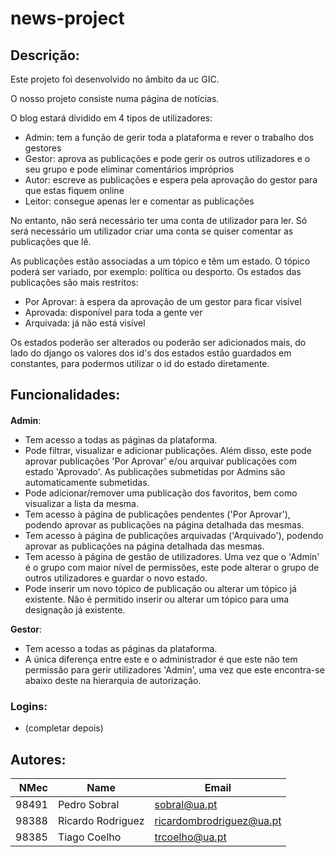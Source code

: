 # news-project



## Descrição:

Este projeto foi desenvolvido no âmbito da uc GIC.

O nosso projeto consiste numa página de notícias.

O blog estará dividido em 4 tipos de utilizadores:

- Admin: tem a função de gerir toda a plataforma e rever o trabalho dos gestores
- Gestor: aprova as publicações e pode gerir os outros utilizadores e o seu grupo e pode eliminar comentários impróprios
- Autor: escreve as publicações e espera pela aprovação do gestor para que estas fiquem online
- Leitor: consegue apenas ler e comentar as publicações

No entanto, não será necessário ter uma conta de utilizador para ler. Só será necessário um utilizador criar uma conta se quiser comentar as publicações que lê.

As publicações estão associadas a um tópico e têm um estado. O tópico poderá ser variado, por exemplo: política ou desporto.
Os estados das publicações são mais restritos:

- Por Aprovar: à espera da aprovação de um gestor para ficar visível
- Aprovada: disponível para toda a gente ver
- Arquivada: já não está visível

Os estados poderão ser alterados ou poderão ser adicionados mais, do lado do django os valores dos id's dos estados estão guardados em constantes, para podermos utilizar o id do estado diretamente.



## Funcionalidades:

#### 

**Admin**:

- Tem acesso a todas as páginas da plataforma.
- Pode filtrar, visualizar e adicionar publicações. Além disso, este pode aprovar publicações 'Por Aprovar' e/ou arquivar publicações com estado 'Aprovado'. As publicações submetidas por Admins são automaticamente submetidas.
- Pode adicionar/remover uma publicação dos favoritos, bem como visualizar a lista da mesma.
- Tem acesso à página de publicações pendentes ('Por Aprovar'), podendo aprovar as publicações na página detalhada das mesmas.
- Tem acesso à página de publicações arquivadas ('Arquivado'), podendo aprovar as publicações na página detalhada das mesmas.
- Tem acesso à página de gestão de utilizadores. Uma vez que o 'Admin' é o grupo com maior nível de permissões, este pode alterar o grupo de outros utilizadores e guardar o novo estado.
- Pode inserir um novo tópico de publicação ou alterar um tópico já existente. Não é permitido inserir ou alterar um tópico para uma designação já existente.



**Gestor**:

- Tem acesso a todas as páginas da plataforma.
- A única diferença entre este e o administrador é que este não tem permissão para gerir utilizadores 'Admin', uma vez que este encontra-se abaixo deste na hierarquia de autorização.





### Logins:

- (completar depois)


## Autores:

|  NMec | Name              | Email                    |
| ----: | ----------------- | ------------------------ |
| 98491 | Pedro Sobral      | sobral@ua.pt             |
| 98388 | Ricardo Rodriguez | ricardombrodriguez@ua.pt |
| 98385 | Tiago Coelho      | trcoelho@ua.pt           |
